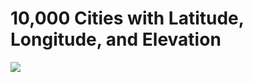 # 10,000 Cities with Latitude, Longitude, and Elevation


<img src="http://i.imgur.com/i9hcVJ5.gif">
